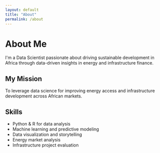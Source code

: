 ```yaml
---
layout: default
title: "About"
permalink: /about
---
```


# About Me

I'm a Data Scientist passionate about driving sustainable development in Africa through data-driven insights in energy and infrastructure finance.

## My Mission

To leverage data science for improving energy access and infrastructure development across African markets.

## Skills

- Python & R for data analysis
- Machine learning and predictive modeling
- Data visualization and storytelling
- Energy market analysis
- Infrastructure project evaluation
